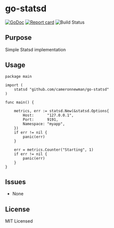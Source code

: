 # go-statsd

[![GoDoc](https://godoc.org/github.com/cameronnewman/lib.statsd?status.svg)](http://godoc.org/github.com/cameronnewman/lib.statsd) 
[![Report card](https://goreportcard.com/badge/github.com/cameronnewman/lib.statsd)](https://goreportcard.com/report/github.com/cameronnewman/lib.statsd)
![Build Status](https://github.com/cameronnewman/go-statsd/workflows/Continuous%20Integration/badge.svg)

## Purpose ##

Simple Statsd implementation

## Usage

```
package main

import (
	statsd "github.com/cameronnewman/go-statsd"
)

func main() {

	metrics, err := statsd.New(&statsd.Options{
		Host:      "127.0.0.1",
		Port:      9191,
		Namespace: "myapp",
	})
	if err != nil {
		panic(err)
	}

	err = metrics.Counter("Starting", 1)
	if err != nil {
		panic(err)
	}
}
```


## Issues
* None

## License
MIT Licensed
